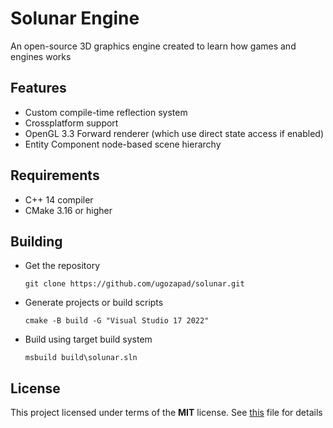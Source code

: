 # Solunar Engine

An open-source 3D graphics engine created to learn how games and engines works

## Features

- Custom compile-time reflection system
- Crossplatform support
- OpenGL 3.3 Forward renderer (which use direct state access if enabled)
- Entity Component node-based scene hierarchy 

## Requirements

- C++ 14 compiler
- CMake 3.16 or higher

## Building

- Get the repository

  ```shell
  git clone https://github.com/ugozapad/solunar.git
  ```

- Generate projects or build scripts

  ```shell
  cmake -B build -G "Visual Studio 17 2022"
  ```

- Build using target build system

  ```shell
  msbuild build\solunar.sln
  ```

## License

This project licensed under terms of the __MIT__ license. See [this](./LICENSE) file for details
